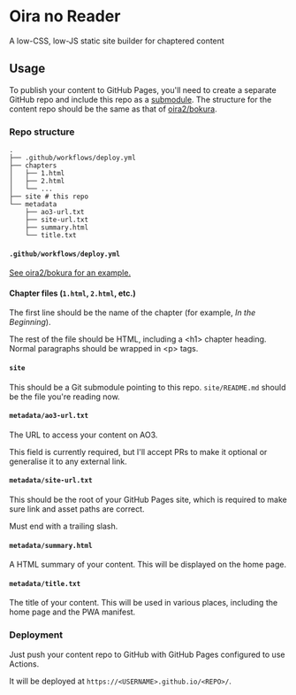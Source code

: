 # Oira no Reader

A low-CSS, low-JS static site builder for chaptered content

## Usage

To publish your content to GitHub Pages, you'll need to create a separate GitHub repo and include this repo as a [submodule](https://github.blog/2016-02-01-working-with-submodules/). The structure for the content repo should be the same as that of [oira2/bokura](oira2/bokura).

### Repo structure

```
.
├── .github/workflows/deploy.yml
├── chapters
│   ├── 1.html
│   ├── 2.html
│   └── ...
├── site # this repo
└── metadata
    ├── ao3-url.txt
    ├── site-url.txt
    ├── summary.html
    └── title.txt
```

#### `.github/workflows/deploy.yml`

[See oira2/bokura for an example.](https://github.com/oira2/bokura/blob/main/.github/workflows/deploy.yml)

#### Chapter files (`1.html`, `2.html`, etc.)

The first line should be the name of the chapter (for example, *In the Beginning*).

The rest of the file should be HTML, including a &lt;h1&gt; chapter heading. Normal paragraphs should be wrapped in &lt;p&gt; tags. 

#### `site`

This should be a Git submodule pointing to this repo. `site/README.md` should be the file you're reading now.

#### `metadata/ao3-url.txt`

The URL to access your content on AO3.

This field is currently required, but I'll accept PRs to make it optional or generalise it to any external link.

#### `metadata/site-url.txt`

This should be the root of your GitHub Pages site, which is required to make sure link and asset paths are correct.

Must end with a trailing slash.

#### `metadata/summary.html`

A HTML summary of your content. This will be displayed on the home page.

#### `metadata/title.txt`

The title of your content. This will be used in various places, including the home page and the PWA manifest.

### Deployment

Just push your content repo to GitHub with GitHub Pages configured to use Actions.

It will be deployed at `https://<USERNAME>.github.io/<REPO>/`.
